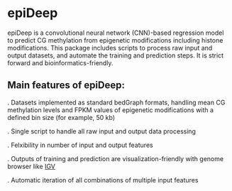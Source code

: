 # epiDeep

epiDeep is a convolutional neural network (CNN)-based regression model to predict CG methylation from epigenetic modifications including histone modifications. This package includes scripts to process raw input and output datasets, and automate the training and prediction steps. It is strict forward and bioinformatics-friendly. 

## Main features of epiDeep:

. Datasets implemented as standard bedGraph formats, handling mean CG methylation levels and FPKM values of epigenetic modifications with a defined bin size (for example, 50 kb)

. Single script to handle all raw input and output data processing

. Felxibility in number of input and output features

. Outputs of training and prediction are visualization-friendly with genome browser like [IGV](http://software.broadinstitute.org/software/igv/)

. Automatic iteration of all combinations of multiple input features
